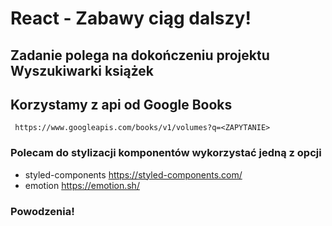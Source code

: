 # React - Zabawy ciąg dalszy!

## Zadanie polega na dokończeniu projektu Wyszukiwarki książek

## Korzystamy z api od Google Books

```
 https://www.googleapis.com/books/v1/volumes?q=<ZAPYTANIE>
```

### Polecam do stylizacji komponentów wykorzystać jedną z opcji

- styled-components <https://styled-components.com/>
- emotion <https://emotion.sh/>

### Powodzenia!
